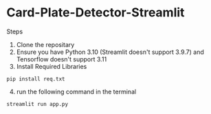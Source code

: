 # Card-Plate-Detector-Streamlit


Steps

1. Clone the repositary
2. Ensure you have Python 3.10 (Streamlit doesn't support 3.9.7) and Tensorflow doesn't support 3.11
3. Install Required Libraries 

```console
pip install req.txt
```
4. run the following command in the terminal 
```console
streamlit run app.py
```
